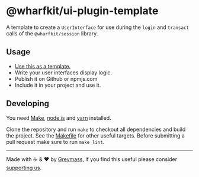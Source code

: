 # @wharfkit/ui-plugin-template

A template to create a `UserInterface` for use during the `login` and `transact` calls of the `@wharfkit/session` library.

## Usage

-   [Use this as a template.](https://docs.github.com/en/repositories/creating-and-managing-repositories/creating-a-repository-from-a-template)
-   Write your user interfaces display logic.
-   Publish it on Github or npmjs.com
-   Include it in your project and use it.

## Developing

You need [Make](https://www.gnu.org/software/make/), [node.js](https://nodejs.org/en/) and [yarn](https://classic.yarnpkg.com/en/docs/install) installed.

Clone the repository and run `make` to checkout all dependencies and build the project. See the [Makefile](./Makefile) for other useful targets. Before submitting a pull request make sure to run `make lint`.

---

Made with ☕️ & ❤️ by [Greymass](https://greymass.com), if you find this useful please consider [supporting us](https://greymass.com/support-us).
